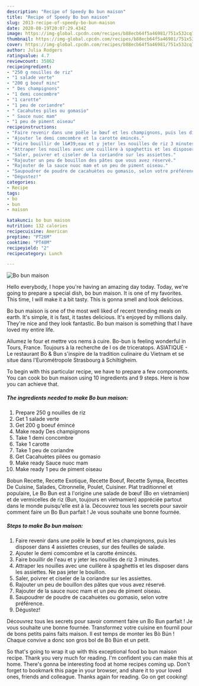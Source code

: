 ```yaml
---
description: "Recipe of Speedy Bo bun maison"
title: "Recipe of Speedy Bo bun maison"
slug: 2013-recipe-of-speedy-bo-bun-maison
date: 2020-08-19T20:07:29.434Z
image: https://img-global.cpcdn.com/recipes/b88ecb64f5a46981/751x532cq70/bo-bun-maison-photo-principale-de-la-recette.jpg
thumbnail: https://img-global.cpcdn.com/recipes/b88ecb64f5a46981/751x532cq70/bo-bun-maison-photo-principale-de-la-recette.jpg
cover: https://img-global.cpcdn.com/recipes/b88ecb64f5a46981/751x532cq70/bo-bun-maison-photo-principale-de-la-recette.jpg
author: Julia Rodgers
ratingvalue: 4.7
reviewcount: 35862
recipeingredient:
- "250 g nouilles de riz"
- "1 salade verte"
- "200 g boeuf minc"
- " Des champignons"
- "1 demi concombre"
- "1 carotte"
- "1 peu de coriandre"
- " Cacahutes piles ou gomasio"
- " Sauce nuoc mam"
- "1 peu de piment oiseau"
recipeinstructions:
- "Faire revenir dans une poêle le bœuf et les champignons, puis les disposer dans 4 assiettes creuses, sur des feuilles de salade."
- "Ajouter le demi comcombre et la carotte émincés."
- "Faire bouillir de l&#39;eau et y jeter les nouilles de riz 3 minutes."
- "Attraper les nouilles avec une cuillère à spaghettis et les disposer dans les assiettes. Ne pas jeter le bouillon."
- "Saler, poivrer et ciseler de la coriandre sur les assiettes."
- "Rajouter un peu de bouillon des pâtes que vous avez réservé."
- "Rajouter de la sauce nuoc mam et un peu de piment oiseau."
- "Saupoudrer de poudre de cacahuètes ou gomasio, selon votre préférence."
- "Dégustez!"
categories:
- Recipe
tags:
- bo
- bun
- maison

katakunci: bo bun maison 
nutrition: 132 calories
recipecuisine: American
preptime: "PT26M"
cooktime: "PT40M"
recipeyield: "2"
recipecategory: Lunch

---
```



![Bo bun maison](https://img-global.cpcdn.com/recipes/b88ecb64f5a46981/751x532cq70/bo-bun-maison-photo-principale-de-la-recette.jpg)

Hello everybody, I hope you're having an amazing day today. Today, we're going to prepare a special dish, bo bun maison. It is one of my favorites. This time, I will make it a bit tasty. This is gonna smell and look delicious.

Bo bun maison is one of the most well liked of recent trending meals on earth. It's simple, it is fast, it tastes delicious. It's enjoyed by millions daily. They're nice and they look fantastic. Bo bun maison is something that I have loved my entire life.

Allumez le four et mettre vos nems à cuire. Bo-bun is feeling wonderful in Tours, France. Toujours à la recherche de l os de triceratops. ASIATIQUE - Le restaurant Bo &amp; Bun s&#39;inspire de la tradition culinaire du Vietnam et se situe dans l&#39;Eurométropole Strasbourg à Schiltigheim.


To begin with this particular recipe, we have to prepare a few components. You can cook bo bun maison using 10 ingredients and 9 steps. Here is how you can achieve that.

<!--inarticleads1-->

##### The ingredients needed to make Bo bun maison:

1. Prepare 250 g nouilles de riz
1. Get 1 salade verte
1. Get 200 g boeuf émincé
1. Make ready  Des champignons
1. Take 1 demi concombre
1. Take 1 carotte
1. Take 1 peu de coriandre
1. Get  Cacahuètes pilées ou gomasio
1. Make ready  Sauce nuoc mam
1. Make ready 1 peu de piment oiseau


Bobun Recette, Recette Exotique, Recette Boeuf, Recette Sympa, Recettes De Cuisine, Salades, Citronnelle, Poulet, Cuisiner. Plat traditionnel et populaire, Le Bo Bun est à l&#39;origine une salade de bœuf (Bo en vietnamien) et de vermicelles de riz (Bun, toujours en vietnamien) appréciée partout dans le monde puisqu&#39;elle est à la. Découvrez tous les secrets pour savoir comment faire un Bo Bun parfait ! Je vous souhaite une bonne fournée. 

<!--inarticleads2-->

##### Steps to make Bo bun maison:

1. Faire revenir dans une poêle le bœuf et les champignons, puis les disposer dans 4 assiettes creuses, sur des feuilles de salade.
1. Ajouter le demi comcombre et la carotte émincés.
1. Faire bouillir de l&#39;eau et y jeter les nouilles de riz 3 minutes.
1. Attraper les nouilles avec une cuillère à spaghettis et les disposer dans les assiettes. Ne pas jeter le bouillon.
1. Saler, poivrer et ciseler de la coriandre sur les assiettes.
1. Rajouter un peu de bouillon des pâtes que vous avez réservé.
1. Rajouter de la sauce nuoc mam et un peu de piment oiseau.
1. Saupoudrer de poudre de cacahuètes ou gomasio, selon votre préférence.
1. Dégustez!


Découvrez tous les secrets pour savoir comment faire un Bo Bun parfait ! Je vous souhaite une bonne fournée. Transformez votre cuisine en fournil pour de bons petits pains faits maison. Il est temps de monter les Bò Bún ! Chaque convive a donc son gros bol de Bò Bún et un petit. 

So that's going to wrap it up with this exceptional food bo bun maison recipe. Thank you very much for reading. I'm confident you can make this at home. There's gonna be interesting food at home recipes coming up. Don't forget to bookmark this page in your browser, and share it to your loved ones, friends and colleague. Thanks again for reading. Go on get cooking!
